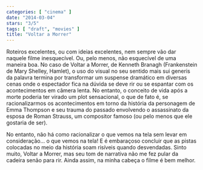 ```yaml
---
categories: [ "cinema" ]
date: "2014-03-04"
stars: "3/5"
tags: [ "draft", "movies" ]
title: "Voltar a Morrer"
---
```

Roteiros excelentes, ou com ideias excelentes, nem sempre vão dar naquele
filme inesquecível. Ou, pelo menos, não esquecível de uma maneira
boa. No caso de Voltar a Morrer, de Kenneth Branagh (Frankenstein de
Mary Shelley, Hamlet), o uso do visual no seu sentido mais sui generis
da palavra termina por transformar um suspense dramático em diversas
cenas onde o espectador fica na dúvida se deve rir ou se espantar com
os acontecimentos em câmera lenta. No entanto, o conceito de vida após
a morte poderia ter virado um plot sensacional, o que de fato é, se
racionalizarmos os acontecimentos em torno da história da personagem
de Emma Thompson e seu trauma do passado envolvendo o assassinato da
esposa de Roman Strauss, um compositor famoso (ou pelo menos que ele
gostaria de ser).

No entanto, não há como racionalizar o que vemos na tela sem levar
em consideração... o que vemos na tela! E é embaraçoso concluir
que as pistas colocadas no meio da história soam risíveis quando
desvendadas. Sinto muito, Voltar a Morrer, mas seu tom de narrativa não
me fez pular da cadeira senão para rir. Ainda assim, na minha cabeça
o filme é bem melhor.
